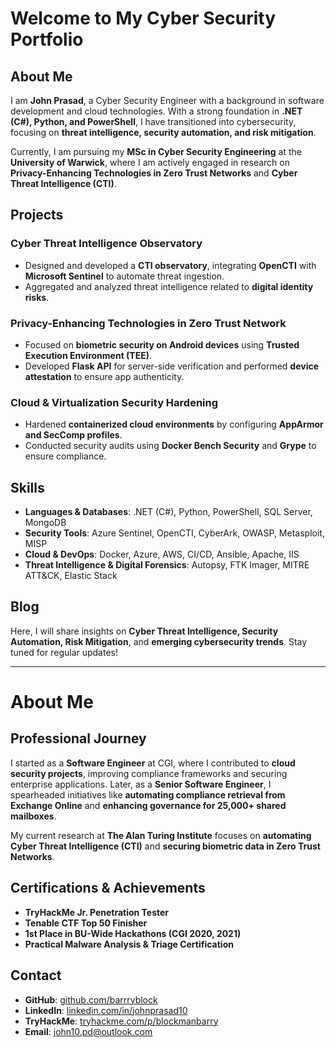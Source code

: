 # Welcome to My Cyber Security Portfolio

## About Me
I am **John Prasad**, a Cyber Security Engineer with a background in software development and cloud technologies. With a strong foundation in **.NET (C#), Python, and PowerShell**, I have transitioned into cybersecurity, focusing on **threat intelligence, security automation, and risk mitigation**.

Currently, I am pursuing my **MSc in Cyber Security Engineering** at the **University of Warwick**, where I am actively engaged in research on **Privacy-Enhancing Technologies in Zero Trust Networks** and **Cyber Threat Intelligence (CTI)**.

## Projects
### **Cyber Threat Intelligence Observatory**
- Designed and developed a **CTI observatory**, integrating **OpenCTI** with **Microsoft Sentinel** to automate threat ingestion.
- Aggregated and analyzed threat intelligence related to **digital identity risks**.

### **Privacy-Enhancing Technologies in Zero Trust Network**
- Focused on **biometric security on Android devices** using **Trusted Execution Environment (TEE)**.
- Developed **Flask API** for server-side verification and performed **device attestation** to ensure app authenticity.

### **Cloud & Virtualization Security Hardening**
- Hardened **containerized cloud environments** by configuring **AppArmor and SecComp profiles**.
- Conducted security audits using **Docker Bench Security** and **Grype** to ensure compliance.

## Skills
- **Languages & Databases**: .NET (C#), Python, PowerShell, SQL Server, MongoDB
- **Security Tools**: Azure Sentinel, OpenCTI, CyberArk, OWASP, Metasploit, MISP
- **Cloud & DevOps**: Docker, Azure, AWS, CI/CD, Ansible, Apache, IIS
- **Threat Intelligence & Digital Forensics**: Autopsy, FTK Imager, MITRE ATT&CK, Elastic Stack

## Blog
Here, I will share insights on **Cyber Threat Intelligence, Security Automation, Risk Mitigation**, and **emerging cybersecurity trends**. Stay tuned for regular updates!

---

# About Me
## Professional Journey
I started as a **Software Engineer** at CGI, where I contributed to **cloud security projects**, improving compliance frameworks and securing enterprise applications. Later, as a **Senior Software Engineer**, I spearheaded initiatives like **automating compliance retrieval from Exchange Online** and **enhancing governance for 25,000+ shared mailboxes**.

My current research at **The Alan Turing Institute** focuses on **automating Cyber Threat Intelligence (CTI)** and **securing biometric data in Zero Trust Networks**.

## Certifications & Achievements
- **TryHackMe Jr. Penetration Tester**
- **Tenable CTF Top 50 Finisher**
- **1st Place in BU-Wide Hackathons (CGI 2020, 2021)**
- **Practical Malware Analysis & Triage Certification**

## Contact
- **GitHub**: [github.com/barrryblock](https://github.com/barrryblock)
- **LinkedIn**: [linkedin.com/in/johnprasad10](https://linkedin.com/in/johnprasad10)
- **TryHackMe**: [tryhackme.com/p/blockmanbarry](https://tryhackme.com/p/blockmanbarry)
- **Email**: john10.pd@outlook.com
